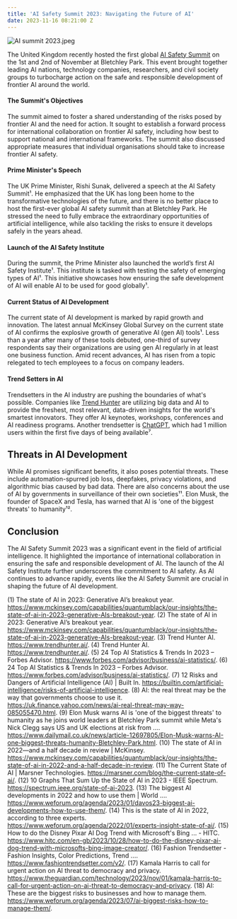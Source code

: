 ```yaml
---
title: 'AI Safety Summit 2023: Navigating the Future of AI'
date: 2023-11-16 08:21:00 Z
---
```


![AI summit 2023.jpeg](/uploads/AI%20summit%202023.jpeg)

The United Kingdom recently hosted the first global [AI Safety Summit](https://www.mckinsey.com/capabilities/quantumblack/our-insights/the-state-of-ai-in-2023-generative-AIs-breakout-year) on the 1st and 2nd of November at Bletchley Park. This event brought together leading AI nations, technology companies, researchers, and civil society groups to turbocharge action on the safe and responsible development of frontier AI around the world.

#### The Summit's Objectives

The summit aimed to foster a shared understanding of the risks posed by frontier AI and the need for action. It sought to establish a forward process for international collaboration on frontier AI safety, including how best to support national and international frameworks. The summit also discussed appropriate measures that individual organisations should take to increase frontier AI safety.

#### Prime Minister's Speech

The UK Prime Minister, Rishi Sunak, delivered a speech at the AI Safety Summit¹. He emphasized that the UK has long been home to the transformative technologies of the future, and there is no better place to host the first-ever global AI safety summit than at Bletchley Park. He stressed the need to fully embrace the extraordinary opportunities of artificial intelligence, while also tackling the risks to ensure it develops safely in the years ahead.

#### Launch of the AI Safety Institute

During the summit, the Prime Minister also launched the world’s first AI Safety Institute¹. This institute is tasked with testing the safety of emerging types of AI¹. This initiative showcases how ensuring the safe development of AI will enable AI to be used for good globally¹.

#### Current Status of AI Development

The current state of AI development is marked by rapid growth and innovation. The latest annual McKinsey Global Survey on the current state of AI confirms the explosive growth of generative AI (gen AI) tools¹. Less than a year after many of these tools debuted, one-third of survey respondents say their organizations are using gen AI regularly in at least one business function. Amid recent advances, AI has risen from a topic relegated to tech employees to a focus on company leaders.

#### Trend Setters in AI

Trendsetters in the AI industry are pushing the boundaries of what's possible. Companies like [Trend Hunter](https://www.trendhunter.ai/) are utilizing big data and AI to provide the freshest, most relevant, data-driven insights for the world's smartest innovators. They offer AI keynotes, workshops, conferences and AI readiness programs. Another trendsetter is [ChatGPT](^7^), which had 1 million users within the first five days of being available⁷.

## Threats in AI Development

While AI promises significant benefits, it also poses potential threats. These include automation-spurred job loss, deepfakes, privacy violations, and algorithmic bias caused by bad data. There are also concerns about the use of AI by governments in surveillance of their own societies¹¹. Elon Musk, the founder of SpaceX and Tesla, has warned that AI is 'one of the biggest threats' to humanity¹².

## Conclusion

The AI Safety Summit 2023 was a significant event in the field of artificial intelligence. It highlighted the importance of international collaboration in ensuring the safe and responsible development of AI. The launch of the AI Safety Institute further underscores the commitment to AI safety. As AI continues to advance rapidly, events like the AI Safety Summit are crucial in shaping the future of AI development.


(1) The state of AI in 2023: Generative AI’s breakout year. https://www.mckinsey.com/capabilities/quantumblack/our-insights/the-state-of-ai-in-2023-generative-AIs-breakout-year.
(2) The state of AI in 2023: Generative AI’s breakout year. https://www.mckinsey.com/capabilities/quantumblack/our-insights/the-state-of-ai-in-2023-generative-AIs-breakout-year.
(3) Trend Hunter AI. https://www.trendhunter.ai/.
(4) Trend Hunter AI. https://www.trendhunter.ai/.
(5) 24 Top AI Statistics & Trends In 2023 – Forbes Advisor. https://www.forbes.com/advisor/business/ai-statistics/.
(6) 24 Top AI Statistics & Trends In 2023 – Forbes Advisor. https://www.forbes.com/advisor/business/ai-statistics/.
(7) 12 Risks and Dangers of Artificial Intelligence (AI) | Built In. https://builtin.com/artificial-intelligence/risks-of-artificial-intelligence.
(8) AI: the real threat may be the way that governments choose to use it. https://uk.finance.yahoo.com/news/ai-real-threat-may-way-085055470.html.
(9) Elon Musk warns AI is 'one of the biggest threats' to humanity as he joins world leaders at Bletchley Park summit while Meta's Nick Clegg says US and UK elections at risk from .... https://www.dailymail.co.uk/news/article-12697805/Elon-Musk-warns-AI-one-biggest-threats-humanity-Bletchley-Park.html.
(10) The state of AI in 2022—and a half decade in review | McKinsey. https://www.mckinsey.com/capabilities/quantumblack/our-insights/the-state-of-ai-in-2022-and-a-half-decade-in-review.
(11) The Current State of AI | Marsner Technologies. https://marsner.com/blog/the-current-state-of-ai/.
(12) 10 Graphs That Sum Up the State of AI in 2023 - IEEE Spectrum. https://spectrum.ieee.org/state-of-ai-2023.
(13) The biggest AI developments in 2022 and how to use them | World .... https://www.weforum.org/agenda/2023/01/davos23-biggest-ai-developments-how-to-use-them/.
(14) This is the state of AI in 2022, according to three experts. https://www.weforum.org/agenda/2022/01/experts-insight-state-of-ai/.
(15) How to do the Disney Pixar AI Dog Trend with Microsoft's Bing ... - HITC. https://www.hitc.com/en-gb/2023/10/28/how-to-do-the-disney-pixar-ai-dog-trend-with-microsofts-bing-image-creator/.
(16) Fashion Trendsetter - Fashion Insights, Color Predictions, Trend .... https://www.fashiontrendsetter.com/v2/.
(17) Kamala Harris to call for urgent action on AI threat to democracy and privacy. https://www.theguardian.com/technology/2023/nov/01/kamala-harris-to-call-for-urgent-action-on-ai-threat-to-democracy-and-privacy.
(18) AI: These are the biggest risks to businesses and how to manage them. https://www.weforum.org/agenda/2023/07/ai-biggest-risks-how-to-manage-them/.